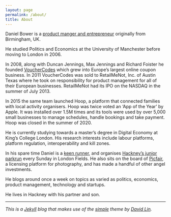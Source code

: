 ```yaml
---
layout: page
permalink: /about/
title: About
---
```


Daniel Bower is a [product manger and entrepreneur](https://www.linkedin.com/in/danielbower/) originally from Birmingham, UK.

He studied Politics and Economics at the University of Manchester before moving to London in 2006.

In 2008, along with Duncan Jennings, Max Jennings and Richard Foister he founded [VoucherCodes](https://vouchercodes.co.uk) which grew into Europe’s largest online coupon business. In 2011 VoucherCodes was sold to RetailMeNot, Inc. of Austin Texas where he took on responsibility for product management for all of their European businesses. RetailMeNot had its IPO on the NASDAQ in the summer of July 2013.

In 2015 the same team launched Hoop, a platform that connected families with local activity organisers. Hoop was twice voted an ‘App of the Year’ by Apple. It was installed over 1.5M times and its tools were used by over 5,000 small businesses to manage schedules, handle bookings and take payment. Hoop was closed in the summer of 2020.

He is currently studying towards a master’s degree in Digital Economy at King’s College London. His research interests include labour platforms, platform regulation, interoperability and kill zones.

In his spare time Daniel is a [keen runner](https://www.strava.com/athletes/180098), and organises [Hackney’s junior parkrun](https://www.parkrun.org.uk/londonfields-juniors/) every Sunday in London Fields. He also sits on the board of [Picfair](https://picfair.com), a licensing platform for photography, and has made a handful of other angel investments.

He blogs around once a week on topics as varied as politics, economics, product management, technology and startups.

He lives in Hackney with his partner and son.

---

_This is a [Jekyll](https://jekyllrb.com/) blog that makes use of the [simple](https://github.com/wild-flame/jekyll-simple) theme by [David Lin](https://github.com/wild-flame)._
